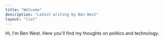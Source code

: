```yaml
---
title: "Welcome"
description: "Latest writing by Ben West"
layout: "list"
---
```


Hi, I'm Ben West. Here you'll find my thoughts on politics and technology.
